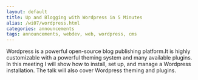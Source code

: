 ```yaml
---
layout: default
title: Up and Blogging with Wordpress in 5 Minutes
alias: /wi07/wordpress.html
categories: announcements
tags: announcements, webdev, web, wordpress, cms
---
```

Wordpress is a powerful open-source blog publishing platform.It is highly customizable with a powerful theming system and many available plugins. In this meeting I will show how to install, set up, and manage a Wordpress installation. The talk will also cover Wordpress theming and plugins.

